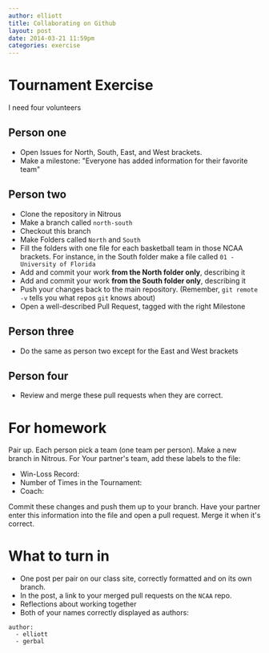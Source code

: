 ```yaml
---
author: elliott
title: Collaborating on Github
layout: post
date: 2014-03-21 11:59pm
categories: exercise
---
```


# Tournament Exercise
I need four volunteers  

## Person one

* Open Issues for North, South, East, and West brackets.
* Make a milestone: "Everyone has added information for their favorite team"

## Person two

* Clone the repository in Nitrous
* Make a branch called `north-south`
* Checkout this branch
* Make Folders called `North` and `South` 
* Fill the folders with one file for each basketball team in those NCAA brackets.  For instance, in the South folder make a file called `01 - University of Florida`
* Add and commit your work **from the North folder only**, describing it
* Add and commit your work **from the South folder only**, describing it
* Push your changes back to the main repository.  (Remember, `git remote -v` tells you what repos `git` knows about)
* Open a well-described Pull Request, tagged with the right Milestone

## Person three

* Do the same as person two except for the East and West brackets

## Person four

* Review and merge these pull requests when they are correct.

# For homework

Pair up.  Each person pick a team (one team per person).  Make a new branch in Nitrous.  For Your partner's team, add these labels to the file:

* Win-Loss Record:
* Number of Times in the Tournament:
* Coach:

Commit these changes and push them up to your branch.  Have your partner enter this information into the file and open a pull request.  Merge it when it's correct.


# What to turn in

* One post per pair on our class site, correctly formatted and on its own branch.
* In the post, a link to your merged pull requests on the `NCAA` repo.
* Reflections about working together
* Both of your names correctly displayed as authors:

```
author:
  - elliott
  - gerbal
```

